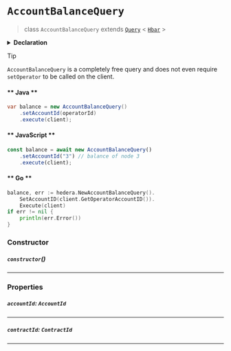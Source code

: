 # `AccountBalanceQuery`

> class `AccountBalanceQuery`
> extends [`Query`](reference/core/Query.md) < [`Hbar`](reference/Hbar.md) >

<details>
<summary><b>Declaration</b></summary>

```typescript
class AccountBalanceQuery extends Query<Hbar> {
    constructor();

    /* property */ accountId: AccountId;

    /* property */ contractId: ContractId;
}
```

</details>

> [!TIP]
> `AccountBalanceQuery` is a completely free query and does not even require
> `setOperator` to be called on the client.

<!-- tabs:start -->

#### ** Java **

```java
var balance = new AccountBalanceQuery()
    .setAccountId(operatorId)
    .execute(client);
```

#### ** JavaScript **

```javascript
const balance = await new AccountBalanceQuery()
    .setAccountId("3") // balance of node 3
    .execute(client);
```

#### ** Go **

```go
balance, err := hedera.NewAccountBalanceQuery().
    SetAccountID(client.GetOperatorAccountID()).
    Execute(client)
if err != nil {
    println(err.Error())
}
```

<!-- tabs:end -->

### Constructor

##### `constructor`()

---

### Properties

##### `accountId`: `AccountId`

---

##### `contractId`: `ContractId`

---
